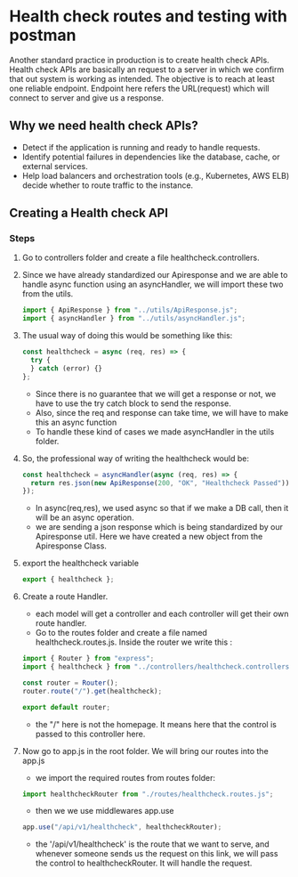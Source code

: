# Health check routes and testing with postman

Another standard practice in production is to create health check APIs.
Health check APIs are basically an request to a server in which we confirm that out system is working as intended. The objective is to reach at least one reliable endpoint. Endpoint here refers the URL(request) which will connect to server and give us a response.

## Why we need health check APIs?

- Detect if the application is running and ready to handle requests.
- Identify potential failures in dependencies like the database, cache, or external services.
- Help load balancers and orchestration tools (e.g., Kubernetes, AWS ELB) decide whether to route traffic to the instance.

## Creating a Health check API

### Steps

1. Go to controllers folder and create a file healthcheck.controllers.
2. Since we have already standardized our Apiresponse and we are able to handle async function using an asyncHandler, we will import these two from the utils.

   ```javascript
   import { ApiResponse } from "../utils/ApiResponse.js";
   import { asyncHandler } from "../utils/asyncHandler.js";
   ```

3. The usual way of doing this would be something like this:

   ```javascript
   const healthcheck = async (req, res) => {
     try {
     } catch (error) {}
   };
   ```

   - Since there is no guarantee that we will get a response or not, we have to use the try catch block to send the response.
   - Also, since the req and response can take time, we will have to make this an async function
   - To handle these kind of cases we made asyncHandler in the utils folder.

4. So, the professional way of writing the healthcheck would be:

   ```javascript
   const healthcheck = asyncHandler(async (req, res) => {
     return res.json(new ApiResponse(200, "OK", "Healthcheck Passed"));
   });
   ```

   - In async(req,res), we used async so that if we make a DB call, then it will be an async operation.
   - we are sending a json response which is being standardized by our Apiresponse util. Here we have created a new object from the Apiresponse Class.

5. export the healthcheck variable

   ```javascript
   export { healthcheck };
   ```

6. Create a route Handler.

   - each model will get a controller and each controller will get their own route handler.
   - Go to the routes folder and create a file named healthcheck.routes.js. Inside the router we write this :

   ```javascript
   import { Router } from "express";
   import { healthcheck } from "../controllers/healthcheck.controllers.js";

   const router = Router();
   router.route("/").get(healthcheck);

   export default router;
   ```

   - the "/" here is not the homepage. It means here that the control is passed to this controller here.

7. Now go to app.js in the root folder. We will bring our routes into the app.js

   - we import the required routes from routes folder:

   ```javascript
   import healthcheckRouter from "./routes/healthcheck.routes.js";
   ```

   - then we we use middlewares app.use

   ```javascript
   app.use("/api/v1/healthcheck", healthcheckRouter);
   ```

   - the '/api/v1/healthcheck' is the route that we want to serve, and whenever someone sends us the request on this link, we will pass the control to healthcheckRouter. It will handle the request.
